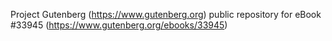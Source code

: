 Project Gutenberg (https://www.gutenberg.org) public repository for eBook #33945 (https://www.gutenberg.org/ebooks/33945)

